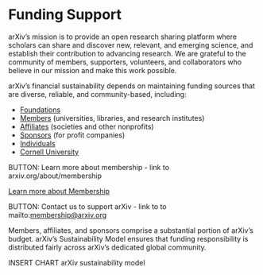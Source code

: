 # Funding Support

arXiv’s mission is to provide an open research sharing platform where scholars can share and discover new, relevant, and emerging science, and establish their contribution to advancing research. We are grateful to the community of members, supporters, volunteers, and collaborators who believe in our mission and make this work possible.

arXiv’s financial sustainability depends on maintaining funding sources that are diverse, reliable, and community-based, including:
- [Foundations](supporters)
- [Members](ourmembers) (universities, libraries, and research institutes)
- [Affiliates](supporters) (societies and other nonprofits)
- [Sponsors](supporters) (for profit companies)
- [Individuals](donate)
- [Cornell University](https://www.cornell.edu/)

BUTTON: Learn more about membership - link to arxiv.org/about/membership

<p><a href="arxiv.org/about/membership" class="button-fancy">Learn more about Membership<span> </span></a></p>

BUTTON: Contact us to support arXiv - link to to mailto:membership@arxiv.org

Members, affiliates, and sponsors comprise a substantial portion of arXiv’s budget. arXiv’s Sustainability Model ensures that funding responsibility is distributed fairly across arXiv’s dedicated global community.


INSERT CHART arXiv sustainability model 

